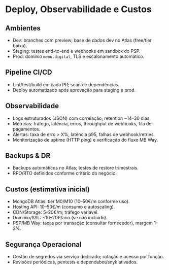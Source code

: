 # Deploy, Observabilidade e Custos

## Ambientes
- Dev: branches com preview; base de dados dev no Atlas (free/tier baixo).
- Staging: testes end-to-end e webhooks em sandbox do PSP.
- Prod: domínio `menu.digital`, TLS e escalonamento automático.

## Pipeline CI/CD
- Lint/test/build em cada PR; scan de dependências.
- Deploy automatizado após aprovação para staging e prod.

## Observabilidade
- Logs estruturados (JSON) com correlação; retention ~14–30 dias.
- Métricas: tráfego, latência, erros, throughput de webhooks, fila de pagamentos.
- Alertas: taxa de erro > X%, latência p95, falhas de webhook/retries.
- Monitorização de uptime (HTTP ping) e verificação do fluxo MB Way.

## Backups & DR
- Backups automáticos no Atlas; testes de restore trimestrais.
- RPO/RTO definidos conforme critério do negócio.

## Custos (estimativa inicial)
- MongoDB Atlas: tier M0/M10 (10–50€/m conforme uso).
- Hosting API: 10–50€/m (consumo e autoscaling).
- CDN/Storage: 5–20€/m; tráfego variável.
- Domínio/SSL: ~10–20€/ano (se não incluído).
- PSP/MB Way: taxas por transação (consultar fornecedor), margem 1–2%.

## Segurança Operacional
- Gestão de segredos via serviço dedicado; rotação e acesso por função.
- Revisões periódicas, pentests e dependabot/snyk ativados.